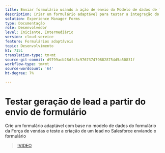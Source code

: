```yaml
---
title: Enviar formulário usando a ação de envio do Modelo de dados de formulário
description: Criar um formulário adaptável para testar a integração do Salesforce criando um objeto de lead no envio do formulário
solution: Experience Manager Forms
type: Documentação
role: Desenvolvedor
level: Iniciante, Intermediário
version: cloud-service
feature: Formulários adaptáveis
topic: Desenvolvimento
kt: 7151
translation-type: tm+mt
source-git-commit: d9799acb28dfc3c9767374798828754d5a50831f
workflow-type: tm+mt
source-wordcount: '64'
ht-degree: 7%

---
```



# Testar geração de lead a partir do envio de formulário

Crie um formulário adaptável com base no modelo de dados do formulário da Força de vendas e teste a criação de um lead no Salesforce enviando o formulário

>[!VIDEO](https://video.tv.adobe.com/v/331758?quality=12&learn=on)
